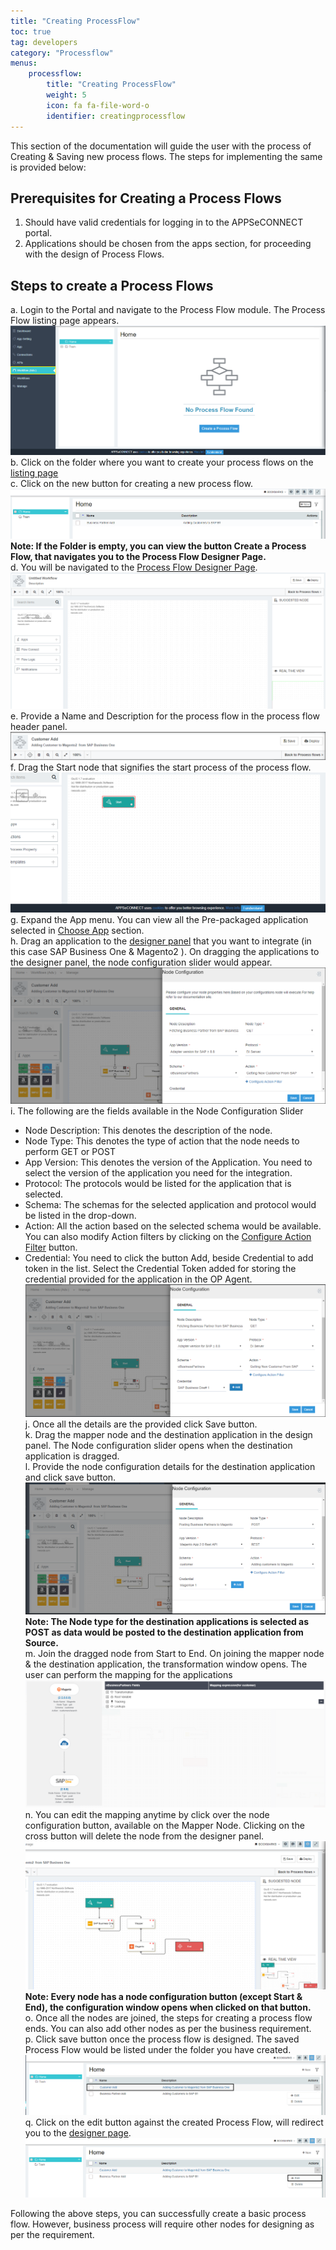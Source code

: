 ```yaml
---
title: "Creating ProcessFlow"
toc: true
tag: developers
category: "Processflow"
menus: 
    processflow:
        title: "Creating ProcessFlow"
        weight: 5
        icon: fa fa-file-word-o
        identifier: creatingprocessflow
---
```


This section of the documentation will guide the user with the process of Creating & Saving new process flows. The steps for implementing the same is provided below:

## Prerequisites for Creating a Process Flows
1.	Should have valid credentials for logging in to the APPSeCONNECT portal.
2.	Applications should be chosen from the apps section, for proceeding with the design of Process Flows.

## Steps to create a Process Flows
a.	Login to the Portal and navigate to the Process Flow module. The Process Flow listing page appears.
![Create Basicprocessflow1](../../staticfiles/processflow/media/create-basicprocessflow1.png)     
b.	Click on the folder where you want to create your process flows on the [listing page](/processflow/processflow-listing-page/)      
c.	Click on the new button for creating a new process flow.  
![Create Basicprocessflow2](../../staticfiles/processflow/media/create-basicprocessflow2.png)   
**Note: If the Folder is empty, you can view the button Create a Process Flow, that navigates 
you to the Process Flow Designer Page.**    
d.	You will be navigated to the [Process Flow Designer Page](/processflow/designer-processflow/).     
![Create Processflow3](../../staticfiles/processflow/media/create-processflow3.png)
e.	Provide a Name and Description for the process flow in the process flow header panel.        
![Create Basicprocessflow4](../../staticfiles/processflow/media/create-basicprocessflow4.png)     
f.	Drag the Start node that signifies the start process of the process flow.    
![Create Basicprocessflow5](../../staticfiles/processflow/media/create-basicprocessflow5.png)     
g.	Expand the App menu. You can view all the Pre-packaged application selected in [Choose App](/configuring%20appseconnect/configurations/#process-of-choosing-app) section.    
h.	Drag an application to the [designer panel](/processflow/designer-processflow/) that you want to integrate 
    (in this case SAP Business One & Magento2 ). On dragging the applications to the designer panel, the node configuration 
    slider would appear.        
![Create Basicprocessflow6](../../staticfiles/processflow/media/create-basicprocessflow6.png)      
i.	The following are the fields available in the Node Configuration Slider          
* Node Description: This denotes the description of the node.  
* Node Type: This denotes the type of action that the node needs to perform GET or POST   
* App Version: This denotes the version of the Application. You need to select the version of the application you need for the integration.  
* Protocol: The protocols would be listed for the application that is selected.     
* Schema: The schemas for the selected application and protocol would be listed in the drop-down.   
* Action: All the action based on the selected schema would be available. You can also modify Action filters by clicking on the [Configure Action Filter](/configuring%20appseconnect/configurations/#process-of-choosing-app) button.   
* Credential: You need to click the button Add, beside Credential to add token in the list. Select the Credential Token added for storing the credential provided for the application in the OP Agent.    
 ![Create Basicprocessflow7](../../staticfiles/processflow/media/create-basicprocessflow7.png)    
j.	Once all the details are the provided click Save button.       
k.	Drag the mapper node and the destination application in the design panel. The Node configuration slider opens when the destination application is dragged.  
l.	Provide the node configuration details for the destination application and click save button.  
![Create Basicprocessflow8](../../staticfiles/processflow/media/create-basicprocessflow8.png)     
**Note: The Node type for the destination applications is selected as POST as data would be posted to the destination application from Source.**    
m.	Join the dragged node from Start to End. On joining the mapper node & the destination application, the transformation window opens. The user can perform the mapping for the applications      
![Create Basicprocessflow9](../../staticfiles/processflow/media/create-basicprocessflow9.png)    
n.	You can edit the mapping anytime by click over the node configuration button, available on the Mapper Node. Clicking on the cross button will delete the node from the designer panel.      
![Create Basicprocessflow10](../../staticfiles/processflow/media/create-basicprocessflow10.png)   
**Note: Every node has a node configuration button (except Start & End), the configuration window opens when clicked on that button.**    
o.	Once all the nodes are joined, the steps for creating a process flow ends. You can also add other nodes as per the business requirement.       
p.	Click save button once the process flow is designed. The saved Process Flow would be listed under the folder you have created.         
![Create Basicprocessflow11](../../staticfiles/processflow/media/create-basicprocessflow11.png)    
q.	Click on the edit button against the created Process Flow, will redirect you to the [designer page](/processflow/designer-processflow/).       
![Create Basicprocessflow12](../../staticfiles/processflow/media/create-basicprocessflow12.png)   

Following the above steps, you can successfully create a basic process flow. However, business process will require other nodes for designing as per the requirement.  

